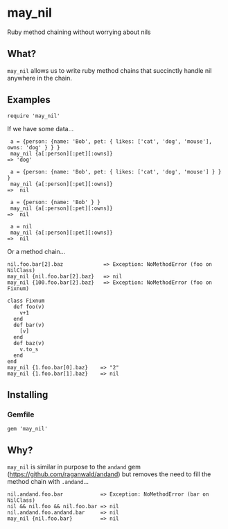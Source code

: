 # may_nil
Ruby method chaining without worrying about nils

## What?

`may_nil` allows us to write ruby method chains that succinctly handle nil anywhere in the chain.

## Examples

    require 'may_nil'

If we have some data...
 
     a = {person: {name: 'Bob', pet: { likes: ['cat', 'dog', 'mouse'], owns: 'dog' } } }
     may_nil {a[:person][:pet][:owns]}                                                      => 'dog'
     
     a = {person: {name: 'Bob', pet: { likes: ['cat', 'dog', 'mouse'] } } }
     may_nil {a[:person][:pet][:owns]}                                                      =>  nil
     
     a = {person: {name: 'Bob' } }
     may_nil {a[:person][:pet][:owns]}                                                      =>  nil
     
     a = nil
     may_nil {a[:person][:pet][:owns]}                                                      =>  nil

Or a method chain...

    nil.foo.bar[2].baz             => Exception: NoMethodError (foo on NilClass)
    may_nil {nil.foo.bar[2].baz}   => nil
    may_nil {100.foo.bar[2].baz}   => Exception: NoMethodError (foo on Fixnum)

    class Fixnum
      def foo(v) 
        v+1
      end
      def bar(v)
        [v]
      end
      def baz(v)
        v.to_s
      end
    end
    may_nil {1.foo.bar[0].baz}    => "2"
    may_nil {1.foo.bar[1].baz}    => nil
    

## Installing

### Gemfile
 
    gem 'may_nil'
    
## Why?

`may_nil` is similar in purpose to the `andand` gem (https://github.com/raganwald/andand) but removes the need
to fill the method chain with `.andand`...

    nil.andand.foo.bar            => Exception: NoMethodError (bar on NilClass)
    nil && nil.foo && nil.foo.bar => nil
    nil.andand.foo.andand.bar     => nil
    may_nil {nil.foo.bar}         => nil
   
   
